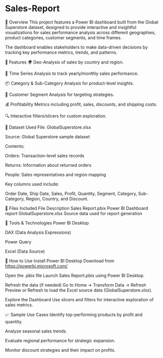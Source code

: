 # Sales-Report
📝 Overview
This project features a Power BI dashboard built from the Global Superstore dataset, designed to provide interactive and insightful visualizations for sales performance analysis across different geographies, product categories, customer segments, and time frames.

The dashboard enables stakeholders to make data-driven decisions by tracking key performance metrics, trends, and patterns.

🚀 Features
🌍 Geo-Analysis of sales by country and region.

📅 Time Series Analysis to track yearly/monthly sales performance.

📦 Category & Sub-Category Analysis for product-level insights.

👥 Customer Segment Analysis for targeting strategies.

💰 Profitability Metrics including profit, sales, discounts, and shipping costs.

🔍 Interactive filters/slicers for custom exploration.

📁 Dataset Used
File: GlobalSuperstore.xlsx

Source: Global Superstore sample dataset

Contents:

Orders: Transaction-level sales records

Returns: Information about returned orders

People: Sales representatives and region mapping

Key columns used include:

Order Date, Ship Date, Sales, Profit, Quantity, Segment, Category, Sub-Category, Region, Country, and Discount.

📂 Files Included
File	Description
Sales Report.pbix	Power BI Dashboard report
GlobalSuperstore.xlsx	Source data used for report generation

🧰 Tools & Technologies
Power BI Desktop

DAX (Data Analysis Expressions)

Power Query

Excel (Data Source)

📌 How to Use
Install Power BI Desktop
Download from https://powerbi.microsoft.com/

Open the .pbix file
Launch Sales Report.pbix using Power BI Desktop.

Refresh the data (if needed)
Go to Home → Transform Data → Refresh Preview or Refresh to load the Excel source data (GlobalSuperstore.xlsx).

Explore the Dashboard
Use slicers and filters for interactive exploration of sales metrics.

📈 Sample Use Cases
Identify top-performing products by profit and quantity.

Analyze seasonal sales trends.

Evaluate regional performance for strategic expansion.

Monitor discount strategies and their impact on profits.

